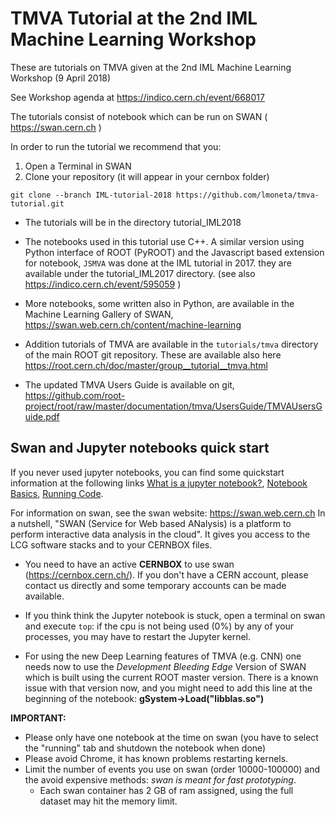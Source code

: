# TMVA Tutorial at the 2nd IML Machine Learning Workshop 

These are tutorials on TMVA given at the 2nd  IML Machine Learning Workshop (9 April 2018)

See Workshop agenda at  https://indico.cern.ch/event/668017 


The tutorials consist of notebook which can be run on SWAN ( https://swan.cern.ch )


In order to run the tutorial we recommend that you:

1. Open a Terminal in SWAN 
2. Clone your repository (it will appear in your cernbox folder)
```
git clone --branch IML-tutorial-2018 https://github.com/lmoneta/tmva-tutorial.git
```
* The tutorials will be in the directory tutorial_IML2018

* The notebooks used in this tutorial use C++. A similar version using  Python interface of ROOT (PyROOT) and the Javascript based extension for notebook, `JSMVA` was done at the IML tutorial in 2017. they are available under the tutorial_IML2017 directory. (see also https://indico.cern.ch/event/595059 )

* More notebooks, some written also in Python, are available in the Machine Learning Gallery of SWAN, https://swan.web.cern.ch/content/machine-learning

* Addition tutorials of TMVA are available in the `tutorials/tmva` directory of the main ROOT git repository. These are available also here https://root.cern.ch/doc/master/group__tutorial__tmva.html

* The updated TMVA Users Guide is available on git, https://github.com/root-project/root/raw/master/documentation/tmva/UsersGuide/TMVAUsersGuide.pdf


## Swan and Jupyter notebooks quick start ##

If you never used jupyter notebooks, you can find some quickstart information at the following links [What is a jupyter notebook?](http://nbviewer.jupyter.org/github/jupyter/notebook/blob/master/docs/source/examples/Notebook/What%20is%20the%20Jupyter%20Notebook.ipynb), [Notebook Basics](http://nbviewer.jupyter.org/github/jupyter/notebook/blob/master/docs/source/examples/Notebook/Notebook%20Basics.ipynb),  [Running Code](http://nbviewer.jupyter.org/github/jupyter/notebook/blob/master/docs/source/examples/Notebook/Running%20Code.ipynb).

For information on swan, see the swan website: https://swan.web.cern.ch
In a nutshell, "SWAN (Service for Web based ANalysis) is a platform to perform interactive data analysis in the cloud". It gives you access to the LCG software stacks and to your CERNBOX files. 

* You need to have an active **CERNBOX** to use swan (https://cernbox.cern.ch/). If you don't have a CERN account, please contact us directly and some temporary accounts can be made available. 

* If you think think the Jupyter notebook is stuck, open a terminal on swan and execute `top`: if the cpu is not being used (0%) by any of your processes, you may have to restart the Jupyter
kernel.

* For using the new Deep Learning features of TMVA (e.g. CNN) one needs now to use the *Development Bleeding Edge* Version of SWAN which is built using the current ROOT master version.
  There is a known issue with that version now, and you might need to add this line at the beginning of the notebook:  **gSystem->Load("libblas.so")**

**IMPORTANT:**    
* Please only have one notebook at the time on swan (you have to select the "running" tab and shutdown the notebook when done)
* Please avoid Chrome, it has known problems restarting kernels.
* Limit the number of events you use on swan (order 10000-100000) and the avoid expensive methods: *swan is meant for fast prototyping*. 
     * Each swan container has 2 GB of ram assigned, using the full dataset may hit the memory limit.

